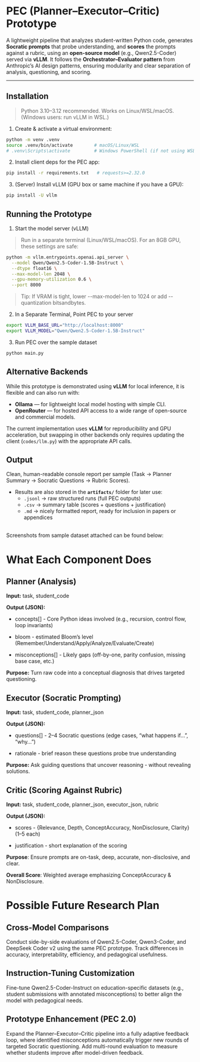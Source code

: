 # PEC (Planner–Executor–Critic) Prototype

A lightweight pipeline that analyzes student-written Python code, generates **Socratic prompts** that probe understanding, and **scores** the prompts against a rubric, using an **open-source model** (e.g., Qwen2.5-Coder) served via **vLLM**. It follows the **Orchestrator–Evaluator pattern** from Anthropic’s AI design patterns, ensuring modularity and clear separation of analysis, questioning, and scoring.

---

## Installation

> Python 3.10–3.12 recommended. Works on Linux/WSL/macOS. (Windows users: run vLLM in WSL.)

1) Create & activate a virtual environment:
```bash
python -m venv .venv
source .venv/bin/activate        # macOS/Linux/WSL
# .venv\Scripts\activate         # Windows PowerShell (if not using WSL)
```
2) Install client deps for the PEC app:
```bash
pip install -r requirements.txt   # requests>=2.32.0
```
3) (Server) Install vLLM (GPU box or same machine if you have a GPU):
```bash
pip install -U vllm
```

## Running the Prototype

1) Start the model server (vLLM)
>Run in a separate terminal (Linux/WSL/macOS). For an 8GB GPU, these settings are safe:
```bash
python -m vllm.entrypoints.openai.api_server \
  --model Qwen/Qwen2.5-Coder-1.5B-Instruct \
  --dtype float16 \
  --max-model-len 2048 \
  --gpu-memory-utilization 0.6 \
  --port 8000
```
>Tip: If VRAM is tight, lower --max-model-len to 1024 or add --quantization bitsandbytes.
2) In a Separate Terminal, Point PEC to your server
```bash
export VLLM_BASE_URL="http://localhost:8000"
export VLLM_MODEL="Qwen/Qwen2.5-Coder-1.5B-Instruct"
```
3) Run PEC over the sample dataset
```bash
python main.py
```

## Alternative Backends

While this prototype is demonstrated using **vLLM** for local inference, it is flexible and can also run with:

- **Ollama** — for lightweight local model hosting with simple CLI.  
- **OpenRouter** — for hosted API access to a wide range of open-source and commercial models.  

The current implementation uses **vLLM** for reproducibility and GPU acceleration, but swapping in other backends only requires updating the client (`codes/llm.py`) with the appropriate API calls.


## Output

Clean, human-readable console report per sample (Task → Planner Summary → Socratic Questions → Rubric Scores). 
<br>
- Results are also stored in the **`artifacts/`** folder for later use:  
  - `.jsonl` → raw structured runs (full PEC outputs)  
  - `.csv` → summary table (scores + questions + justification)  
  - `.md` → nicely formatted report, ready for inclusion in papers or appendices
<br>
Screenshots from sample dataset attached can be found below:

# What Each Component Does
## Planner (Analysis)

__Input:__ task, student_code

__Output (JSON):__

+ concepts[] - Core Python ideas involved (e.g., recursion, control flow, loop invariants)

+ bloom - estimated Bloom’s level (Remember/Understand/Apply/Analyze/Evaluate/Create)

+ misconceptions[] - Likely gaps (off-by-one, parity confusion, missing base case, etc.)

__Purpose:__ Turn raw code into a conceptual diagnosis that drives targeted questioning.

## Executor (Socratic Prompting)

__Input:__ task, student_code, planner_json

__Output (JSON):__

+ questions[] - 2–4 Socratic questions (edge cases, “what happens if…”, “why…”)

+ rationale - brief reason these questions probe true understanding

__Purpose:__ Ask guiding questions that uncover reasoning - without revealing solutions.

## Critic (Scoring Against Rubric)

__Input:__ task, student_code, planner_json, executor_json, rubric

__Output (JSON):__

+ scores - {Relevance, Depth, ConceptAccuracy, NonDisclosure, Clarity} (1–5 each)

+ justification - short explanation of the scoring

__Purpose__: Ensure prompts are on-task, deep, accurate, non-disclosive, and clear.

__Overall Score__: Weighted average emphasizing ConceptAccuracy & NonDisclosure.

# Possible Future Research Plan

## Cross-Model Comparisons

Conduct side-by-side evaluations of Qwen2.5-Coder, Qwen3-Coder, and DeepSeek Coder v2 using the same PEC prototype. Track differences in accuracy, interpretability, efficiency, and pedagogical usefulness.

## Instruction-Tuning Customization

Fine-tune Qwen2.5-Coder-Instruct on education-specific datasets (e.g., student submissions with annotated misconceptions) to better align the model with pedagogical needs.

## Prototype Enhancement (PEC 2.0)

Expand the Planner–Executor–Critic pipeline into a fully adaptive feedback loop, where identified misconceptions automatically trigger new rounds of targeted Socratic questioning. Add multi-round evaluation to measure whether students improve after model-driven feedback.
